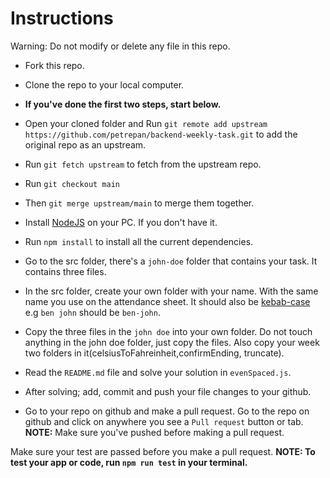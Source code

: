 # Instructions

Warning: Do not modify or delete any file in this repo.

* Fork this repo. 

* Clone the repo to your local computer.

* **If you've done the first two steps, start below.**

* Open your cloned folder and Run `git remote add upstream https://github.com/petrepan/backend-weekly-task.git` to add the original repo as an upstream.

* Run `git fetch upstream` to fetch from the upstream repo.

* Run `git checkout main`

* Then `git merge upstream/main` to merge them together.

* Install [NodeJS](https://nodejs.org) on your PC. If you don't have it.

* Run `npm install` to install all the current dependencies.

* Go to the src folder, there's a `john-doe` folder that contains your task. It contains three files.

* In the src folder, create your own folder with your name. With the same name you use on the attendance sheet. It should also be [kebab-case](https://winnercrespo.com/naming-conventions/) e.g `ben john` should be `ben-john`. 

* Copy the three files in the `john doe` into your own folder. Do not touch anything in the john doe folder, just copy the files. Also copy your week two folders in it(celsiusToFahreinheit,confirmEnding, truncate).

* Read the `README.md` file and solve your solution in `evenSpaced.js`.

* After solving; add, commit and push your file changes to your github.

* Go to your repo on github and make a pull request. Go to the repo on github and click on anywhere you see a `Pull request` button or tab. **NOTE:** Make sure you've pushed before making a pull request.

Make sure your test are passed before you make a pull request.
**NOTE: To test your app or code, run `npm run test` in your terminal.**

